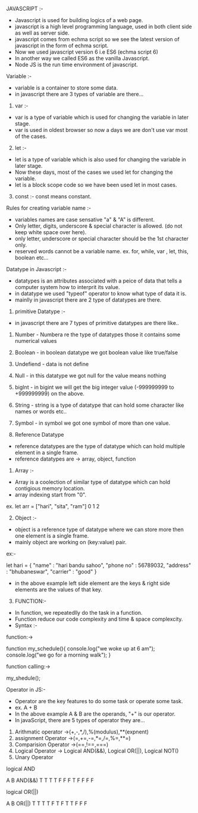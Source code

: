 JAVASCRIPT :- 

- Javascript is used for building logics of a web page. 
- javascript is a high level programming language, used in both client side as well as server side. 
- javascript comes from echma script so we see the latest version of javascript in the form of echma script. 
- Now we used javascript version 6 i.e ES6 (echma script 6)
- In another way we called ES6 as the vanilla Javascript.
- Node JS is the run time environment of javascript. 

Variable :- 

- variable is a container to store some data.
- in javascript there are 3 types of variable are there...

1. var :-

- var is a type of variable which is used for changing the variable in later stage. 
- var is used in oldest browser so now a days we are don't use var most of the cases. 

2. let :- 

- let is a type of variable which is also used for changing the variable in later stage.
- Now these days, most of the cases we used let for changing the variable.
- let is a block scope code so we have been used let in most cases. 

3. const :- const means constant. 

Rules for creating variable name :- 

- variables names are case sensative "a" & "A" is different.
- Only letter, digits, underscore & special character is allowed. (do not keep white space over here).
- only letter, underscore or special character should be the 1st character only. 
- reserved words cannot be a variable name. 
ex. for, while, var , let, this, boolean etc... 

Datatype in Javascript :- 

- datatypes is an attributes associated with a peice of data that tells a computer system how to interprit its value. 
- in datatype we used "typeof" operator to know what type of data it is. 
- mainlly in javascript there are 2 type of datatypes are there. 

1. primitive Datatype :- 

- in javascript there are 7 types of primitive datatypes are there like..

1. Number - Numbera re the type of datatypes those it contains some numerical values
2. Boolean - in boolean datatype we got boolean value like true/false
3. Undefiend - data is not define
4. Null - in this datatype we got null for the value means nothing
5. bigInt - in bigint we will get the big integer value (-999999999 to +999999999) on the above.
6. String - string is a type of datatype that can hold some character like names or words etc.. 
7. Symbol - in symbol we got one symbol of more than one value.

2. Reference Datatype

- reference datatypes are the type of datatype which can hold multiple element in a single frame.
- reference datatypes are -> array, object, function

1. Array :- 

- Array is a coolection of similar type of datatype which can hold contigious memory location. 
- array indexing start from "0".

ex. let arr = ["hari", "sita", "ram"]
                 0        1       2

2. Object :- 

- object is a reference type of datatype where we can store more then one element is a single frame. 
- mainly object are working on (key:value) pair.

ex:- 

let hari = {
    "name" : "hari bandu sahoo",
    "phone no" : 56789032,
    "address" : "bhubaneswar",
    "carrier" : "good"
}

- in the above example left side element are the keys & right side elements are the values of that key.


3. FUNCTION:-

- In function, we repeatedlly do the task in a function.
- Function reduce our code complexity and time & space complexcity.
- Syntax :-


function:->

function my_schedule(){
    console.log("we woke up at 6 am");
    console.log("we go for a morning walk");
}

function calling:->

my_shedule();

Operator in JS:-

- Operator are the key features to do some task or operate some task.
- ex. A + B
- In the above example A & B are the operands, "+" is our operator.
- In javaScript, there are 5 types of operator they are...


1. Arithmatic operator ->(+,-,*,/),%(modulus),**(expnent)
2. assignment Operator ->(=,+=,-=,*=,/=,%=,**=)
3. Comparision Operator ->(==,!==,===)
4. Logical Operator -> Logical AND(&&), Logical OR(||), Logical NOT()
5. Unary Operator


logical AND

A  B  AND(&&)
T  T     T
T  F     F
F  T     F
F  F     F


logical OR(||)

A  B  OR(||)
T  T     T
T  F     T
F  T     T
F  F     F

